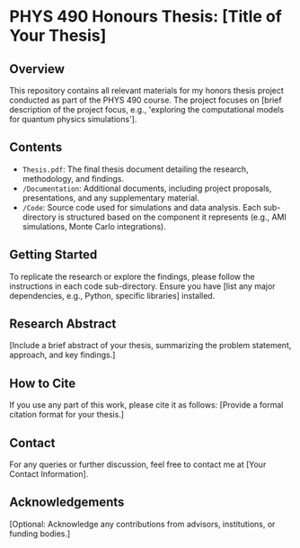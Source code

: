 # PHYS 490 Honours Thesis: [Title of Your Thesis]

## Overview
This repository contains all relevant materials for my honors thesis project conducted as part of the PHYS 490 course. The project focuses on [brief description of the project focus, e.g., 'exploring the computational models for quantum physics simulations'].

## Contents
- `Thesis.pdf`: The final thesis document detailing the research, methodology, and findings.
- `/Documentation`: Additional documents, including project proposals, presentations, and any supplementary material.
- `/Code`: Source code used for simulations and data analysis. Each sub-directory is structured based on the component it represents (e.g., AMI simulations, Monte Carlo integrations).

## Getting Started
To replicate the research or explore the findings, please follow the instructions in each code sub-directory. Ensure you have [list any major dependencies, e.g., Python, specific libraries] installed.

## Research Abstract
[Include a brief abstract of your thesis, summarizing the problem statement, approach, and key findings.]

## How to Cite
If you use any part of this work, please cite it as follows:
[Provide a formal citation format for your thesis.]

## Contact
For any queries or further discussion, feel free to contact me at [Your Contact Information].

## Acknowledgements
[Optional: Acknowledge any contributions from advisors, institutions, or funding bodies.]
